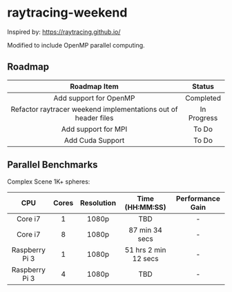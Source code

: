 # raytracing-weekend

Inspired by: https://raytracing.github.io/

Modified to include OpenMP parallel computing.

## Roadmap
|Roadmap Item|Status|
|:----------:|:----:|
| Add support for OpenMP | Completed |
| Refactor raytracer weekend implementations out of header files | In Progress |
| Add support for MPI | To Do |
| Add Cuda Support | To Do |



## Parallel Benchmarks

Complex Scene 1K+ spheres:

|CPU|Cores|Resolution|Time (HH:MM:SS)|Performance Gain|
|:---:|:---:|:----:|:--------------:|:---:|
|Core i7| 1 | 1080p | TBD | - |
|Core i7| 8 | 1080p | 87 min 34 secs | - |
|Raspberry Pi 3| 1 | 1080p | 51 hrs 2 min 12 secs | - |
|Raspberry Pi 3| 4 | 1080p | TBD | - |

